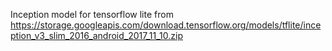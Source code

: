 Inception model for tensorflow lite from https://storage.googleapis.com/download.tensorflow.org/models/tflite/inception_v3_slim_2016_android_2017_11_10.zip